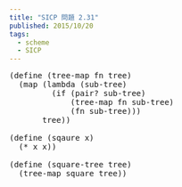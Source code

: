 ```yaml
---
title: "SICP 問題 2.31"
published: 2015/10/20
tags:
  - scheme
  - SICP
---
```



<pre class="code lang-scheme" data-lang="scheme" data-unlink><span class="synSpecial">(</span><span class="synStatement">define</span> <span class="synSpecial">(</span>tree-map fn tree<span class="synSpecial">)</span>
  <span class="synSpecial">(</span><span class="synIdentifier">map</span> <span class="synSpecial">(</span><span class="synStatement">lambda</span> <span class="synSpecial">(</span>sub-tree<span class="synSpecial">)</span>
         <span class="synSpecial">(</span><span class="synStatement">if</span> <span class="synSpecial">(</span><span class="synIdentifier">pair?</span> sub-tree<span class="synSpecial">)</span>
             <span class="synSpecial">(</span>tree-map fn sub-tree<span class="synSpecial">)</span>
             <span class="synSpecial">(</span>fn sub-tree<span class="synSpecial">)))</span>
       tree<span class="synSpecial">))</span>

<span class="synSpecial">(</span><span class="synStatement">define</span> <span class="synSpecial">(</span>sqaure x<span class="synSpecial">)</span>
  <span class="synSpecial">(</span><span class="synIdentifier">*</span> x x<span class="synSpecial">))</span>

<span class="synSpecial">(</span><span class="synStatement">define</span> <span class="synSpecial">(</span>square-tree tree<span class="synSpecial">)</span>
  <span class="synSpecial">(</span>tree-map square tree<span class="synSpecial">))</span>
</pre>


